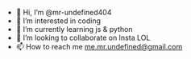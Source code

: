 - 👋 Hi, I’m @mr-undefined404
- 👀 I’m interested in coding
- 🌱 I’m currently learning js & python
- 💞️ I’m looking to collaborate on Insta LOL
- 📫 How to reach me me.mr.undefined@gmail.com

<!---
mr-undefined404/mr-undefined404 is a ✨ special ✨ repository because its `README.md` (this file) appears on your GitHub profile.
You can click the Preview link to take a look at your changes.
--->

